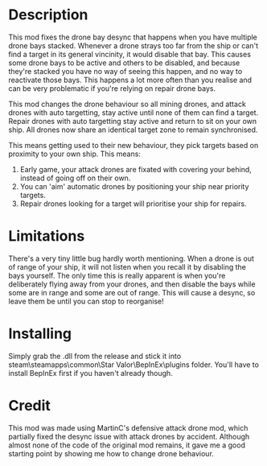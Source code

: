 # Description
This mod fixes the drone bay desync that happens when you have multiple drone bays stacked.
Whenever a drone strays too far from the ship or can't find a target in its general vincinity, it would disable that bay.
This causes some drone bays to be active and others to be disabled, and because they're stacked you have no way of seeing this happen, and no way to reactivate those bays.
This happens a lot more often than you realise and can be very problematic if you're relying on repair drone bays.

This mod changes the drone behaviour so all mining drones, and attack drones with auto targetting, stay active until none of them can find a target.
Repair drones with auto targetting stay active and return to sit on your own ship. All drones now share an identical target zone to remain synchronised.

This means getting used to their new behaviour, they pick targets based on proximity to your own ship. 
This means:
1) Early game, your attack drones are fixated with covering your behind, instead of going off on their own.
2) You can 'aim' automatic drones by positioning your ship near priority targets.
3) Repair drones looking for a target will prioritise your ship for repairs.

# Limitations
There's a very tiny little bug hardly worth mentioning. 
When a drone is out of range of your ship, it will not listen when you recall it by disabling the bays yourself.
The only time this is really apparent is when you're deliberately flying away from your drones, and then disable the bays while some are in range and some are out of range.
This will cause a desync, so leave them be until you can stop to reorganise!

# Installing
Simply grab the .dll from the release and stick it into steam\steamapps\common\Star Valor\BepInEx\plugins folder. 
You'll have to install BepInEx first if you haven't already though.

# Credit
This mod was made using MartinC's defensive attack drone mod, which partially fixed the desync issue with attack drones by accident. 
Although almost none of the code of the original mod remains, it gave me a good starting point by showing me how to change drone behaviour.
